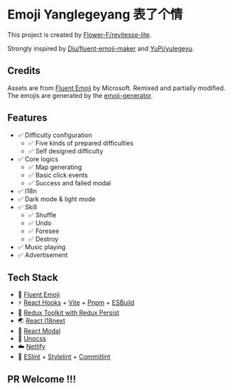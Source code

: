 # Emoji Yanglegeyang 表了个情

This project is created by [Flower-F/revitesse-lite](https://github.com/Flower-F/revitesse-lite).

Strongly inspired by [Diu/fluent-emoji-maker](https://github.com/ddiu8081/fluent-emoji-maker) and [YuPi/yulegeyu](https://github.com/liyupi/yulegeyu).

## Credits

Assets are from [Fluent Emoji](https://github.com/microsoft/fluentui-emoji) by Microsoft. Remixed and partially modified. The emojis are generated by the [emoji-generator](https://emoji-generator.netlify.app/).

## Features

- ✅ Difficulty configuration
  - ✅ Five kinds of prepared difficulties
  - ✅ Self designed difficulty
- ✅ Core logics
  - ✅ Map generating 
  - ✅ Basic click events
  - ✅ Success and failed modal
- ✅ I18n
- ✅ Dark mode & light mode
- ✅ Skill
  - ✅ Shuffle
  - ✅ Undo
  - ✅ Foresee
  - ✅ Destroy
- ✅ Music playing
- ✅ Advertisement

## Tech Stack

- 🤣 [Fluent Emoji](https://github.com/microsoft/fluentui-emoji)
- ⚡️ [React Hooks](https://reactjs.org/) + [Vite](https://vitejs.dev/) + [Pnpm](https://pnpm.io/) + [ESBuild](https://esbuild.github.io/)
- 🌋 [Redux Toolkit with Redux Persist](https://redux-toolkit.js.org/)
- 🌏 [React I18next](https://react.i18next.com/)
- 🍭 [React Modal](http://reactcommunity.org/react-modal/)
- 🎨 [Unocss](https://github.com/unocss/unocss)
- ☁️ [Netlify](https://www.netlify.com/)
- 🦾 [ESlint](https://eslint.org/) + [Stylelint](https://stylelint.io/) + [Commitlint](https://commitlint.js.org/#/)

## PR Welcome !!!
